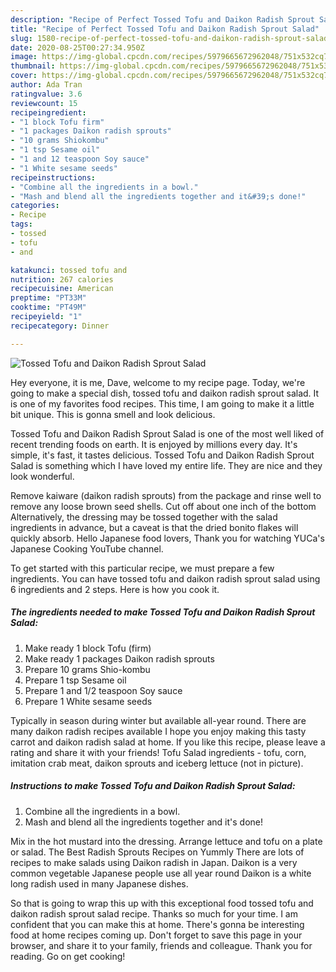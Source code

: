 ```yaml
---
description: "Recipe of Perfect Tossed Tofu and Daikon Radish Sprout Salad"
title: "Recipe of Perfect Tossed Tofu and Daikon Radish Sprout Salad"
slug: 1580-recipe-of-perfect-tossed-tofu-and-daikon-radish-sprout-salad
date: 2020-08-25T00:27:34.950Z
image: https://img-global.cpcdn.com/recipes/5979665672962048/751x532cq70/tossed-tofu-and-daikon-radish-sprout-salad-recipe-main-photo.jpg
thumbnail: https://img-global.cpcdn.com/recipes/5979665672962048/751x532cq70/tossed-tofu-and-daikon-radish-sprout-salad-recipe-main-photo.jpg
cover: https://img-global.cpcdn.com/recipes/5979665672962048/751x532cq70/tossed-tofu-and-daikon-radish-sprout-salad-recipe-main-photo.jpg
author: Ada Tran
ratingvalue: 3.6
reviewcount: 15
recipeingredient:
- "1 block Tofu firm"
- "1 packages Daikon radish sprouts"
- "10 grams Shiokombu"
- "1 tsp Sesame oil"
- "1 and 12 teaspoon Soy sauce"
- "1 White sesame seeds"
recipeinstructions:
- "Combine all the ingredients in a bowl."
- "Mash and blend all the ingredients together and it&#39;s done!"
categories:
- Recipe
tags:
- tossed
- tofu
- and

katakunci: tossed tofu and 
nutrition: 267 calories
recipecuisine: American
preptime: "PT33M"
cooktime: "PT49M"
recipeyield: "1"
recipecategory: Dinner

---
```



![Tossed Tofu and Daikon Radish Sprout Salad](https://img-global.cpcdn.com/recipes/5979665672962048/751x532cq70/tossed-tofu-and-daikon-radish-sprout-salad-recipe-main-photo.jpg)

Hey everyone, it is me, Dave, welcome to my recipe page. Today, we're going to make a special dish, tossed tofu and daikon radish sprout salad. It is one of my favorites food recipes. This time, I am going to make it a little bit unique. This is gonna smell and look delicious.

Tossed Tofu and Daikon Radish Sprout Salad is one of the most well liked of recent trending foods on earth. It is enjoyed by millions every day. It's simple, it's fast, it tastes delicious. Tossed Tofu and Daikon Radish Sprout Salad is something which I have loved my entire life. They are nice and they look wonderful.

Remove kaiware (daikon radish sprouts) from the package and rinse well to remove any loose brown seed shells. Cut off about one inch of the bottom Alternatively, the dressing may be tossed together with the salad ingredients in advance, but a caveat is that the dried bonito flakes will quickly absorb. Hello Japanese food lovers, Thank you for watching YUCa&#39;s Japanese Cooking YouTube channel.


To get started with this particular recipe, we must prepare a few ingredients. You can have tossed tofu and daikon radish sprout salad using 6 ingredients and 2 steps. Here is how you cook it.

<!--inarticleads1-->

##### The ingredients needed to make Tossed Tofu and Daikon Radish Sprout Salad:

1. Make ready 1 block Tofu (firm)
1. Make ready 1 packages Daikon radish sprouts
1. Prepare 10 grams Shio-kombu
1. Prepare 1 tsp Sesame oil
1. Prepare 1 and 1/2 teaspoon Soy sauce
1. Prepare 1 White sesame seeds


Typically in season during winter but available all-year round. There are many daikon radish recipes available I hope you enjoy making this tasty carrot and daikon radish salad at home. If you like this recipe, please leave a rating and share it with your friends! Tofu Salad ingredients - tofu, corn, imitation crab meat, daikon sprouts and iceberg lettuce (not in picture). 

<!--inarticleads2-->

##### Instructions to make Tossed Tofu and Daikon Radish Sprout Salad:

1. Combine all the ingredients in a bowl.
1. Mash and blend all the ingredients together and it&#39;s done!


Mix in the hot mustard into the dressing. Arrange lettuce and tofu on a plate or salad. The Best Radish Sprouts Recipes on Yummly There are lots of recipes to make salads using Daikon radish in Japan. Daikon is a very common vegetable Japanese people use all year round Daikon is a white long radish used in many Japanese dishes. 

So that is going to wrap this up with this exceptional food tossed tofu and daikon radish sprout salad recipe. Thanks so much for your time. I am confident that you can make this at home. There's gonna be interesting food at home recipes coming up. Don't forget to save this page in your browser, and share it to your family, friends and colleague. Thank you for reading. Go on get cooking!
